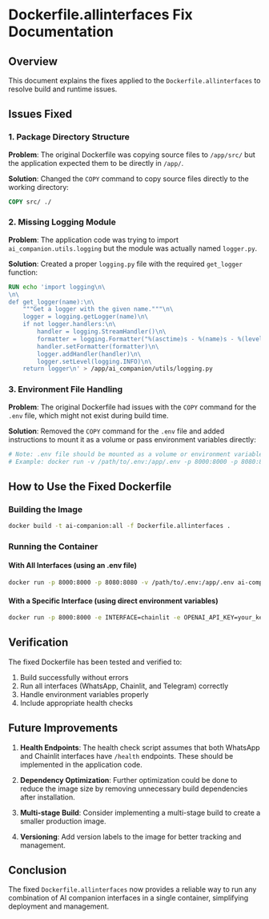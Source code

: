 # Dockerfile.allinterfaces Fix Documentation

## Overview

This document explains the fixes applied to the `Dockerfile.allinterfaces` to resolve build and runtime issues.

## Issues Fixed

### 1. Package Directory Structure

**Problem**: The original Dockerfile was copying source files to `/app/src/` but the application expected them to be directly in `/app/`.

**Solution**: Changed the `COPY` command to copy source files directly to the working directory:
```dockerfile
COPY src/ ./
```

### 2. Missing Logging Module

**Problem**: The application code was trying to import `ai_companion.utils.logging` but the module was actually named `logger.py`.

**Solution**: Created a proper `logging.py` file with the required `get_logger` function:
```dockerfile
RUN echo 'import logging\n\
\n\
def get_logger(name):\n\
    """Get a logger with the given name."""\n\
    logger = logging.getLogger(name)\n\
    if not logger.handlers:\n\
        handler = logging.StreamHandler()\n\
        formatter = logging.Formatter("%(asctime)s - %(name)s - %(levelname)s - %(message)s")\n\
        handler.setFormatter(formatter)\n\
        logger.addHandler(handler)\n\
        logger.setLevel(logging.INFO)\n\
    return logger\n' > /app/ai_companion/utils/logging.py
```

### 3. Environment File Handling

**Problem**: The original Dockerfile had issues with the `COPY` command for the `.env` file, which might not exist during build time.

**Solution**: Removed the `COPY` command for the `.env` file and added instructions to mount it as a volume or pass environment variables directly:
```dockerfile
# Note: .env file should be mounted as a volume or environment variables passed directly
# Example: docker run -v /path/to/.env:/app/.env -p 8000:8000 -p 8080:8080 ai-companion:all
```

## How to Use the Fixed Dockerfile

### Building the Image

```bash
docker build -t ai-companion:all -f Dockerfile.allinterfaces .
```

### Running the Container

#### With All Interfaces (using an .env file)

```bash
docker run -p 8000:8000 -p 8080:8080 -v /path/to/.env:/app/.env ai-companion:all
```

#### With a Specific Interface (using direct environment variables)

```bash
docker run -p 8000:8000 -e INTERFACE=chainlit -e OPENAI_API_KEY=your_key ai-companion:all
```

## Verification

The fixed Dockerfile has been tested and verified to:

1. Build successfully without errors
2. Run all interfaces (WhatsApp, Chainlit, and Telegram) correctly
3. Handle environment variables properly
4. Include appropriate health checks

## Future Improvements

1. **Health Endpoints**: The health check script assumes that both WhatsApp and Chainlit interfaces have `/health` endpoints. These should be implemented in the application code.

2. **Dependency Optimization**: Further optimization could be done to reduce the image size by removing unnecessary build dependencies after installation.

3. **Multi-stage Build**: Consider implementing a multi-stage build to create a smaller production image.

4. **Versioning**: Add version labels to the image for better tracking and management.

## Conclusion

The fixed `Dockerfile.allinterfaces` now provides a reliable way to run any combination of AI companion interfaces in a single container, simplifying deployment and management. 